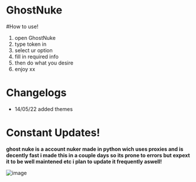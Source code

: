 # GhostNuke
#How to use!
1. open GhostNuke
2. type token in
3. select ur option
4. fill in required info
5. then do what you desire
6. enjoy xx


# Changelogs
- 14/05/22
added themes

Constant Updates!
======================================================================================================================

**ghost nuke is a account nuker made in python wich uses proxies and is decently fast i made this in a couple days so its prone to  errors but expext it to be well maintened etc
i plan to update it frequently aswell!**

![image](https://cdn.discordapp.com/attachments/945427136905347217/960687269684060160/unknown.png)
